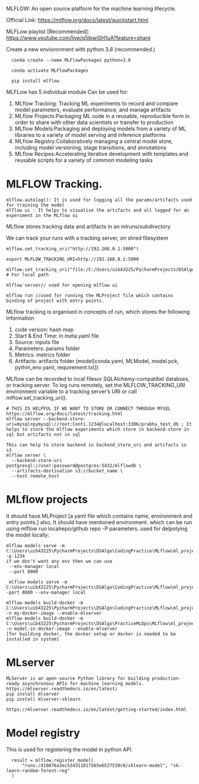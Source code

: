 MLFLOW: An open source platform for the machine learning lifecycle.

Official Link: https://mlflow.org/docs/latest/quickstart.html

MLFLow playlist [Recommended]: https://www.youtube.com/live/g5ibwiSH1uA?feature=share

Create a new envioronment with python 3.8 (recommended.)

      conda create --name MLFlowPackages python=3.8
      
      conda activate MLFlowPackages
      
      pip install mlflow

MLFLow has 5 individual module Can be used for:
  1. MLflow Tracking: Tracking ML experiments to record and compare model parameters, evaluate performance, and manage artifacts
  2. MLflow Projects:Packaging ML code in a reusable, reproducible form in order to share with other data scientists or transfer to production 
  3. MLflow Models:Packaging and deploying models from a variety of ML libraries to a variety of model serving and inference platforms 
  4. MLflow Registry:Collaboratively managing a central model store, including model versioning, stage transitions, and annotations
  5. MLflow Recipes:Accelerating iterative development with templates and reusable scripts for a variety of common modeling tasks


# MLFLOW Tracking.
    mlflow.autolog(): It is used for logging all the params/artifacts used for training the model
    mlflow ui : It helps to visualise the artifacts and all logged for an experiment in the MLflow ui

MLflow stores tracking data and artifacts in an mlruns/subdirectory

We can track your runs with a tracking server, on shred filesystem
    
    mlflow.set_tracking_uri("http://192.168.0.1:5000")
    
    export MLFLOW_TRACKING_URI=http://192.168.0.1:5000
    
    mlflow.set_tracking_uri("file:/C:/Users/uib43225/PycharmProjects/DSAlgo/CodingPractice/MLflow/ml_tracking/test_tracking") # For local path
    
    mlflow server// used for opening mlflow ui
    
    mlflow run //used for running the MLProject file which contains binding of project with entry points.

MLflow tracking is organised in concepts of run, which stores the following information

1. code version: hash map
2. Start & End Time: in meta.yaml file
3. Source: inputs file
4. Parameters: params folder
5. Metrics: metrics folder
6. Artifacts: artifacts folder (model[conda.yaml, MLModel, model.pck, pythin_env.yaml, requirement.txt])

MLflow can be recorded to local filesor SQLAlchemy-compatibel databses, or tracking server.
To log runs remotely, set the MLFLOW_TRACKING_URI environment variable to a tracking server’s URI or call mlflow.set_tracking_uri().

    # THIS IS HELPFUL IF WE WANT TO STORE OR CONNECT THROUGH MYSQL
    https://mlflow.org/docs/latest/tracking.html
    mlflow server --backend-store-uri=mysql+pymysql://root:Conti.1234@localhost:3306/prabhu_test_db ; It helps to store the mlflow experiments which store in backend-store in sql but artifacts not in sql
    
    THis can help to store backend in backend_store_uri and artifacts in s3
    mlflow server \
      --backend-store-uri postgresql://user:password@postgres:5432/mlflowdb \
      --artifacts-destination s3://bucket_name \
      --host remote_host


# MLflow projects

It should have MLProject [a yaml file which contains name, environment and entry points.]
also, It should have mentioned environment. which can be run using
mlflow run localrepo/github repo -P parameters.
used for delpolying the model locally:

    mlflow models serve -m C:\Users\uib43225\PycharmProjects\DSAlgo\CodingPractice\MLflow\ml_projects\mlruns\0\0662b09809ad4b0c88f2252958b52db9\artifacts\model -p 1234
    if we don't want any env then we can use
     --env-manager local
     --port 8000
    
     mlflow models serve -m C:\Users\uib43225\PycharmProjects\DSAlgo\CodingPractice\MLflow\ml_projects\mlruns\0\0662b09809ad4b0c88f2252958b52db9\artifacts\model -port 8000 --env-manager local
    
    mlflow models build-docker -m C:\Users\uib43225\PycharmProjects\DSAlgo\CodingPractice\MLflow\ml_projects\mlruns\0\0662b09809ad4b0c88f2252958b52db9\artifacts\model -n my-docker-image --enable-mlserver
    mlflow models build-docker -m C:\Users\uib43225\PycharmProjects\DSAlgo\PracticeMLOps\MLflow\ml_projects\mlruns\0\0662b09809ad4b0c88f2252958b52db9\artifacts\model -n model-in-docker-image --enable-mlserver
    [for building docker, the docker setup or docker is needed to be installed in system]

# MLserver #
    MLServer is an open-source Python library for building production-ready asynchronous APIs for machine learning models.
    https://mlserver.readthedocs.io/en/latest/
    pip install mlserver
    pip install mlserver-sklearn
    
    https://mlserver.readthedocs.io/en/latest/getting-started/index.html


# Model registry

This is used for registering the model in python API.

      result = mlflow.register_model(
          "runs:/d16076a3ec534311817565e6527539c0/sklearn-model", "sk-learn-random-forest-reg"
      )
